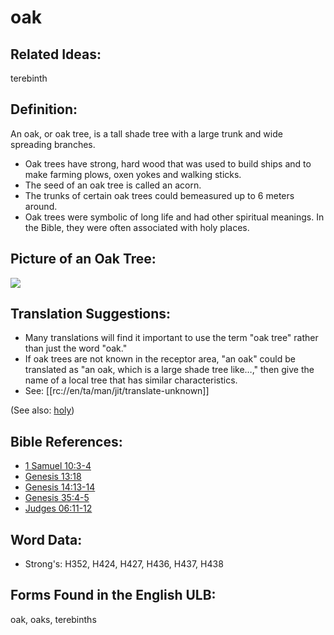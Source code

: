 # oak

## Related Ideas:

terebinth


## Definition:

An oak, or oak tree, is a tall shade tree with a large trunk and wide spreading branches.

* Oak trees have strong, hard wood that was used to build ships and to make farming plows, oxen yokes and walking sticks.
* The seed of an oak tree is called an acorn.
* The trunks of certain oak trees could bemeasured up to 6 meters around.
* Oak trees were symbolic of long life and had other spiritual meanings. In the Bible, they were often associated with holy places.

## Picture of an Oak Tree:

<a href="https://content.bibletranslationtools.org/WycliffeAssociates/en_tw/raw/branch/master/PNGs/o/Oaktree.png"><img src="https://content.bibletranslationtools.org/WycliffeAssociates/en_tw/raw/branch/master/PNGs/o/Oaktree.png" ></a>

## Translation Suggestions:

* Many translations will find it important to use the term "oak tree" rather than just the word "oak."
* If oak trees are not known in the receptor area, "an oak" could be translated as "an oak, which is a large shade tree like…," then give the name of a local tree that has similar characteristics.
* See: [[rc://en/ta/man/jit/translate-unknown]]

(See also: [holy](../kt/holy.md))

## Bible References:

* [1 Samuel 10:3-4](rc://en/tn/help/1sa/10/03)
* [Genesis 13:18](rc://en/tn/help/gen/13/18)
* [Genesis 14:13-14](rc://en/tn/help/gen/14/13)
* [Genesis 35:4-5](rc://en/tn/help/gen/35/04)
* [Judges 06:11-12](rc://en/tn/help/jdg/06/11)

## Word Data:

* Strong's: H352, H424, H427, H436, H437, H438

## Forms Found in the English ULB:

oak, oaks, terebinths


